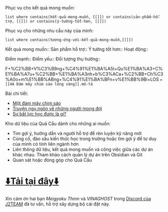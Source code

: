 Phục vụ cho kết quả mong muốn:
```dataview
list where contains(kết-quả-mong-muốn, [[]]) or contains(sản-phẩm-hỗ-trợ, [[]]) or contains(ý-tưởng-tốt-hơn, [[]]) 
```
Phục vụ cho những nhu cầu này của mình:
```dataview
list where contains(tương-ứng-với-kết-quả-mong-muốn,[[]])
```

Kết quả mong muốn::
Sản phẩm hỗ trợ::
Ý tưởng tốt hơn::
Hoạt động::

Điểm mạnh::
Điểm yếu::
Đối tượng thụ hưởng::



F+%C2%BB+V%C3%B9ng+%C4%91%E1%BA%A5t+Qu%E1%BA%A3+C%E1%BA%A7u+%C2%BB+%E1%BA%A3nh+b%C3%ACa+%C2%BB+Ch%C3%A0o+m%E1%BB%ABng+%C4%91%E1%BA%BFn+v%E1%BB%9Bi+LOS
`=[[4A Đám mây chim sáo lông vàng]].mô-tả`

Bài chi tiết:

- [Một đám mây chim sáo](https://quảcầu.cc/mot-dam-may-chim-sao/?utm_source=F+%C2%BB+V%C3%B9ng+%C4%91%E1%BA%A5t+Qu%E1%BA%A3+C%E1%BA%A7u+%C2%BB+%E1%BA%A3nh+b%C3%ACa+%C2%BB+Ch%C3%A0o+m%E1%BB%ABng+%C4%91%E1%BA%BFn+v%E1%BB%9Bi+LOS&utm_medium=M%E1%BB%99t+%C4%91%C3%A1m+m%C3%A2y+chim+s%C3%A1o&utm_campaign=Giai+%C4%91o%E1%BA%A1n+1)
- [Truyện ngụ ngôn về những người mong đợi](https://quảcầu.cc/truyen-ngu-ngon-ve-nhung-nguoi-mong-doi/?utm_source=F+%C2%BB+V%C3%B9ng+%C4%91%E1%BA%A5t+Qu%E1%BA%A3+C%E1%BA%A7u+%C2%BB+%E1%BA%A3nh+b%C3%ACa+%C2%BB+Ch%C3%A0o+m%E1%BB%ABng+%C4%91%E1%BA%BFn+v%E1%BB%9Bi+LOS&utm_medium=Truy%E1%BB%87n+ng%E1%BB%A5+ng%C3%B4n+v%E1%BB%81+nh%E1%BB%AFng+ng%C6%B0%E1%BB%9Di+mong+%C4%91%E1%BB%A3i&utm_campaign=Giai+%C4%91o%E1%BA%A1n+1)
- [Sự bất lực học được là gì?](https://quảcầu.cc/su-bat-luc-hoc-duoc/?utm_source=F+%C2%BB+V%C3%B9ng+%C4%91%E1%BA%A5t+Qu%E1%BA%A3+C%E1%BA%A7u+%C2%BB+%E1%BA%A3nh+b%C3%ACa+%C2%BB+Ch%C3%A0o+m%E1%BB%ABng+%C4%91%E1%BA%BFn+v%E1%BB%9Bi+LOS&utm_medium=S%E1%BB%B1+b%E1%BA%A5t+l%E1%BB%B1c+h%E1%BB%8Dc+%C4%91%C6%B0%E1%BB%A3c+l%C3%A0+g%C3%AC%3F&utm_campaign=Giai+%C4%91o%E1%BA%A1n+1)

Kho dữ liệu của Quả Cầu dành cho những ai muốn:

- Tìm gợi ý, hướng dẫn và người hỗ trợ để rèn luyện kỹ năng mới
- Củng cố, đào sâu kiến thức học trong trường hoặc tìm gợi ý để tư duy của mình có tính liên ngành hơn
- Liên thông dữ liệu, kết quả mong muốn và công việc giữa các dự án khác nhau. Tham khảo cách quản lý dự án trên Obsidian và Git
- Quan sát hoặc đóng góp cho Quả Cầu
# [⬇️Tải tại đây⬇️](https://quacau.space/g2b1)

Xin cảm ơn hai bạn _Meigyoku Thmn_ và _VINAGHOST_ trong [Discord của J2TEAM](https://discord.gg/qunw3UD3Fn) đã tư vấn, hỗ trợ xây dựng bộ cài đặt này.